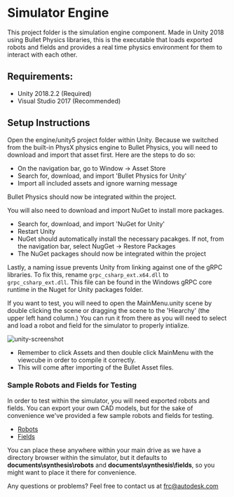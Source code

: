 # Simulator Engine

This project folder is the simulation engine component. Made in Unity 2018 using Bullet Physics libraries, this is the executable that loads exported robots and fields and provides a real time physics environment for them to interact with each other.

## Requirements:
* Unity 2018.2.2 (Required)
* Visual Studio 2017 (Recommended)

## Setup Instructions

Open the engine/unity5 project folder within Unity. Because we switched from the built-in
PhysX physics engine to Bullet Physics, you will need to download and import that asset first. Here
are the steps to do so:
* On the navigation bar, go to Window -> Asset Store
* Search for, download, and import 'Bullet Physics for Unity'
* Import all included assets and ignore warning message

Bullet Physics should now be integrated within the project.

You will also need to download and import NuGet to install more packages.
* Search for, download, and import 'NuGet for Unity'
* Restart Unity
* NuGet should automatically install the necessary pacakges. If not, from the navigation bar, select NugGet -> Restore Packages
* The NuGet packages should now be integrated within the project

Lastly, a naming issue prevents Unity from linking against one of the gRPC libraries. To fix this, rename `grpc_csharp_ext.x64.dll` to `grpc_csharp_ext.dll`. This file can be found in the Windows gRPC core runtime in the Nuget for Unity packages folder.

If you want to test, you will need to open the MainMenu.unity scene by double clicking the scene or dragging the scene to the 'Hiearchy' (the upper left hand column.) You can run it from there as you will need to select and load a robot and field for the simulator to properly intialize.

![unity-screenshot](https://user-images.githubusercontent.com/22991715/44364221-42982500-a47b-11e8-96d9-015836ecc307.png)

* Remember to click Assets and then double click MainMenu with the viewcube in order to compile it correctly.
* This will come after importing of the Bullet Asset files.

### Sample Robots and Fields for Testing

In order to test within the simulator, you will need exported robots and fields. You can export your own
CAD models, but for the sake of convenience we've provided a few sample robots and fields for testing.

* [Robots](http://synthesis.autodesk.com/robot-library.html)
* [Fields](http://synthesis.autodesk.com/field-library.html)

You can place these anywhere within your main drive as we have a directory browser within the simulator, but it defaults to
**documents\synthesis\robots** and **documents\synthesis\fields**, so you might want to place it there for
convenience.



Any questions or problems? Feel free to contact us at frc@autodesk.com

